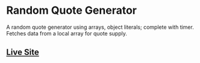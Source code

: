 # Random Quote Generator
A random quote generator using arrays, object literals; complete with timer.  Fetches data from a local array for quote supply.

## [Live Site](http://www.shaunvanardenne.ca/random-quote-generator)
